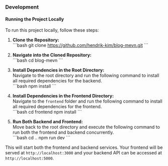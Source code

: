 ### Development

#### Running the Project Locally

To run this project locally, follow these steps:

1. **Clone the Repository:**  
   \`\`\`bash
   git clone https://github.com/hendrik-kim/blog-mevn.git
   \`\`\`

2. **Navigate into the Cloned Repository:**  
   \`\`\`bash
   cd blog-mevn
   \`\`\`

3. **Install Dependencies in the Root Directory:**  
   Navigate to the root directory and run the following command to install all required dependencies for the backend.  
   \`\`\`bash
   npm install
   \`\`\`

4. **Install Dependencies in the Frontend Directory:**  
   Navigate to the `frontend` folder and run the following command to install all required dependencies for the frontend.  
   \`\`\`bash
   cd frontend
   npm install
   \`\`\`

5. **Run Both Backend and Frontend:**  
   Move back to the root directory and execute the following command to run both the frontend and backend concurrently.  
   \`\`\`bash
   cd ..
   npm run dev
   \`\`\`

This will start both the frontend and backend services. Your frontend will be served at `http://localhost:3000` and your backend API can be accessed at `http://localhost:5000`.
